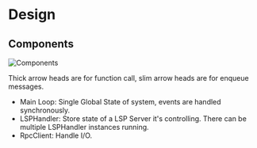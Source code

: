 # Design

## Components

![Components](http://www.plantuml.com/plantuml/proxy?src=https://raw.githubusercontent.com/unrealhoang/lspc/master/design/components.puml)

Thick arrow heads are for function call, slim arrow heads are for enqueue messages.

* Main Loop: Single Global State of system, events are handled synchronously.
* LSPHandler: Store state of a LSP Server it's controlling. There can be multiple LSPHandler instances running.
* RpcClient: Handle I/O.
